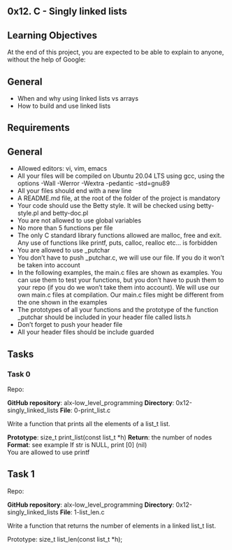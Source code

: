 ## 0x12. C - Singly linked lists

## Learning Objectives

At the end of this project, you are expected to be able to explain to anyone, without the help of Google:

## General

- When and why using linked lists vs arrays 
- How to build and use linked lists 

## Requirements

## General

- Allowed editors: vi, vim, emacs 
- All your files will be compiled on Ubuntu 20.04 LTS using gcc, using the options -Wall -Werror -Wextra -pedantic -std=gnu89 
- All your files should end with a new line 
- A README.md file, at the root of the folder of the project is mandatory 
- Your code should use the Betty style. It will be checked using betty-style.pl and betty-doc.pl 
- You are not allowed to use global variables 
- No more than 5 functions per file 
- The only C standard library functions allowed are malloc, free and exit. Any use of functions like printf, puts, calloc, realloc etc… is forbidden 
- You are allowed to use \_putchar 
- You don’t have to push \_putchar.c, we will use our file. If you do it won’t be taken into account
- In the following examples, the main.c files are shown as examples. You can use them to test your functions, but you don’t have to push them to your repo (if you do we won’t take them into account). We will   use our own main.c files at compilation. Our main.c files might be different from the one shown in the examples 
- The prototypes of all your functions and the prototype of the function \_putchar should be included in your header file called lists.h 
- Don’t forget to push your header file 
- All your header files should be include guarded 

## Tasks

### Task 0

Repo:

**GitHub repository**: alx-low\_level\_programming
**Directory**: 0x12-singly\_linked\_lists
**File**: 0-print\_list.c

Write a function that prints all the elements of a list\_t list. 

**Prototype**: size\_t print\_list(const list\_t \*h) 
**Return**: the number of nodes 
**Format**: see example 
If str is NULL, print [0] (nil)  
You are allowed to use printf  

## Task 1

Repo:

**GitHub repository**: alx-low\_level\_programming
**Directory**: 0x12-singly\_linked\_lists
**File**: 1-list\_len.c

Write a function that returns the number of elements in a linked list\_t list. 

Prototype: size\_t list\_len(const list\_t \*h);

